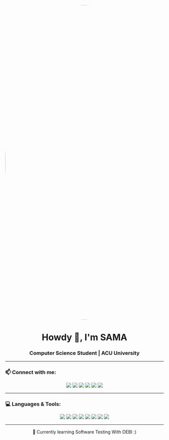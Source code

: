 <p align="center">
  <img src="https://raw.githubusercontent.com/BrunnerLivio/brunnerlivio/refs/heads/master/images/welcome.png" alt="Sama Mahmoud" width="1000" style="border-radius: 50%;">
</p>

<h1 align="center">Howdy 👋, I'm SAMA</h1>
<h3 align="center">Computer Science Student | ACU University </h3>

---

### 📫 Connect with me:
 <p align="center">
  <a href="https://github.com/SamaMahmoud05"><img src="https://img.shields.io/badge/GitHub-000?style=for-the-badge&logo=github&logoColor=white"></a>
  <a href="http://linkedin.com/in/sama-mahmoud-86b496336"><img src="https://img.shields.io/badge/LinkedIn-0077B5?style=for-the-badge&logo=linkedin&logoColor=white"></a>
  <a href="https://www.instagram.com/sama_gedo?igsh=MXhzdHY2ZzdscDRycQ%3D%3D&utm_source=qr"><img src="https://img.shields.io/badge/Instagram-E4405F?style=for-the-badge&logo=instagram&logoColor=white"></a>
  <a href="https://x.com/samamah7207138?s=21"><img src="https://img.shields.io/badge/X-000000?style=for-the-badge&logo=x&logoColor=white"></a>
  <a href="https://www.threads.com/@sama_gedo?igshid=NTc4MTIwNjQ2YQ=="><img src="https://img.shields.io/badge/Threads-000000?style=for-the-badge&logo=threads&logoColor=white"></a>
  <a href="mailto:samammm2005@icloud.com"><img src="https://img.shields.io/badge/Email-D14836?style=for-the-badge&logo=gmail&logoColor=white"></a>
</p>


---

### 💻 Languages & Tools:
<p align="center">
  <img src="https://img.shields.io/badge/HTML5-E34F26?style=for-the-badge&logo=html5&logoColor=white">
  <img src="https://img.shields.io/badge/CSS3-1572B6?style=for-the-badge&logo=css3&logoColor=white">
  <img src="https://img.shields.io/badge/JavaScript-F7DF1E?style=for-the-badge&logo=javascript&logoColor=black">
  <img src="https://img.shields.io/badge/Java-007396?style=for-the-badge&logo=java&logoColor=white">
  <img src="https://img.shields.io/badge/Python-3776AB?style=for-the-badge&logo=python&logoColor=white">
  <img src="https://img.shields.io/badge/VS_Code-007ACC?style=for-the-badge&logo=visual-studio-code&logoColor=white">
  <img src="https://img.shields.io/badge/Apache-FCF8F6?style=for-the-badge&logo=apache&logoColor=de4c34">
  <img src="https://img.shields.io/badge/Git-F05032?style=for-the-badge&logo=git&logoColor=white">
</p>


---

<p align="center">🌱 Currently learning Software Testing With DEBI :) </p>

